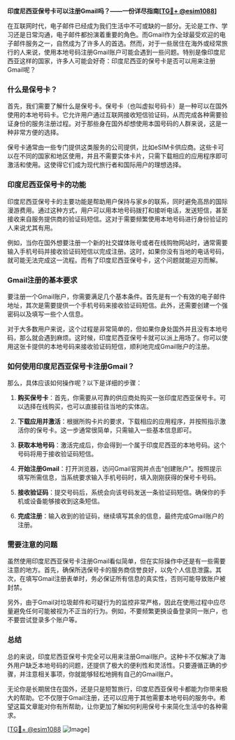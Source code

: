 **印度尼西亚保号卡可以注册Gmail吗？——一份详尽指南[[TG💪+ @esim1088](https://t.me/s/esim1088)]**

在互联网时代，电子邮件已经成为我们生活中不可或缺的一部分。无论是工作、学习还是日常沟通，电子邮件都扮演着重要的角色。而Gmail作为全球最受欢迎的电子邮件服务之一，自然成为了许多人的首选。然而，对于一些居住在海外或经常旅行的人来说，使用本地号码注册Gmail账户可能会遇到一些问题。特别是像印度尼西亚这样的国家，许多人可能会好奇：印度尼西亚的保号卡是否可以用来注册Gmail呢？

### 什么是保号卡？

首先，我们需要了解什么是保号卡。保号卡（也叫虚拟号码卡）是一种可以在国外使用的本地号码卡。它允许用户通过互联网接收短信验证码，从而完成各种需要验证身份的服务注册过程。对于那些身在国外却想使用本国号码的人群来说，这是一种非常方便的选择。

保号卡通常由一些专门提供这类服务的公司提供，比如eSIM卡供应商。这些卡可以在不同的国家和地区使用，并且不需要实体卡片，只需下载相应的应用程序即可激活和使用。这使得它们成为现代旅行者和国际用户的理想选择。

### 印度尼西亚保号卡的功能

印度尼西亚保号卡的主要功能是帮助用户保持与家乡的联系，同时避免高昂的国际漫游费用。通过这种方式，用户可以用本地号码拨打和接听电话，发送短信，甚至接收来自服务提供商的验证码短信。这对于需要频繁使用本地号码进行身份验证的人来说尤其有用。

例如，当你在国外想要注册一个新的社交媒体账号或者在线购物网站时，通常需要输入手机号码并接收验证码短信以完成注册。这时，如果你没有当地的电话号码，就可能无法完成这一流程。而有了印度尼西亚保号卡，这个问题就能迎刃而解。

### Gmail注册的基本要求

要注册一个Gmail账户，你需要满足几个基本条件。首先是有一个有效的电子邮件地址，其次是需要提供一个手机号码来接收验证码短信。此外，还需要创建一个强密码以及填写一些个人信息。

对于大多数用户来说，这个过程是非常简单的，但如果你身处国外并且没有本地号码，那么就会遇到麻烦。这时候，印度尼西亚保号卡就可以派上用场了。你可以使用这张卡提供的本地号码来接收验证码短信，顺利地完成Gmail账户的注册。

### 如何使用印度尼西亚保号卡注册Gmail？

那么，具体应该如何操作呢？以下是详细的步骤：

1. **购买保号卡**：首先，你需要从可靠的供应商处购买一张印度尼西亚保号卡。可以选择在线购买，也可以直接前往当地的实体店。
   
2. **下载应用并激活**：根据所购卡片的要求，下载相应的应用程序，并按照指示激活你的保号卡。这一步通常很简单，只需输入一些基本信息即可。

3. **获取本地号码**：激活完成后，你会得到一个属于印度尼西亚的本地号码。这个号码将用于接收验证码短信。

4. **开始注册Gmail**：打开浏览器，访问Gmail官网并点击“创建账户”。按照提示填写所需信息，当系统要求输入手机号码时，填入刚刚获得的保号卡号码。

5. **接收验证码**：提交号码后，系统会向该号码发送一条验证码短信。确保你的手机或设备能够接收到这条短信。

6. **完成注册**：输入收到的验证码，继续填写其余的信息，最终完成Gmail账户的注册。

### 需要注意的问题

虽然使用印度尼西亚保号卡注册Gmail看似简单，但在实际操作中还是有一些需要注意的地方。首先，确保所选保号卡的服务商信誉良好，以免个人信息泄露。其次，在填写Gmail注册表单时，务必保证所有信息的真实性，否则可能导致账户被封禁。

另外，由于Gmail对垃圾邮件和可疑行为的监控非常严格，因此在使用过程中应尽量避免任何可能被视为不正当的行为。例如，不要频繁更换设备登录同一账户，也不要尝试登录多个账户等。

### 总结

总的来说，印度尼西亚保号卡完全可以用来注册Gmail账户。这种卡不仅解决了海外用户缺乏本地号码的问题，还提供了极大的便利性和灵活性。只要遵循正确的步骤，并注意相关事项，你就能够轻松地拥有自己的Gmail账户。

无论你是长期居住在国外，还是只是短暂旅行，印度尼西亚保号卡都能为你带来极大的帮助。它不仅限于Gmail注册，还可以应用于其他需要本地号码的服务中。希望这篇文章能对你有所帮助，让你更加了解如何利用保号卡来简化生活中的各种需求。

[[TG💪+ @esim1088](https://t.me/s/esim1088) ![Image](https://i.postimg.cc/4NQfJmqS/Snipaste-2025-05-13-00-14-12.png)]